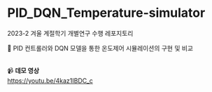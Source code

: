 # PID_DQN_Temperature-simulator
2023-2 겨울 계절학기 개별연구 수행 레포지토리

:pushpin: PID 컨트롤러와 DQN 모델을 통한 온도제어 시뮬레이션의 구현 및 비교<br><br>

:video_camera: <b>데모 영상</b> <br>
https://youtu.be/4kaz1IBDC_c
